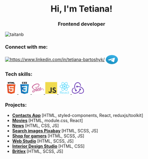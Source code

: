 <h1 align="center">Hi, I'm Tetiana!</h1>
<h3 align="center">Frontend developer</h3>

<p align="left"> <img src="https://komarev.com/ghpvc/?username=taitanb&label=Profile%20views&color=0e75b6&style=flat" alt="taitanb" /> </p>

<h3 align="left">Connect with me:</h3>
<p align="left">
<a href="https://www.linkedin.com/in/tetiana-bartoshyk/" target="_blank"><img align="center" src="https://raw.githubusercontent.com/rahuldkjain/github-profile-readme-generator/master/src/images/icons/Social/linked-in-alt.svg" alt="https://www.linkedin.com/in/tetiana-bartoshyk/" height="30" width="40" /></a>
<a href="https://t.me/TaitanB" target="blank"><img align="center" src="./telegram.svg" alt="https://www.linkedin.com/in/tetiana-bartoshyk/" height="30" width="40" /></a>
</p>

<h3 align="left">Tech skills:</h3>
<p align="left"> 
<a href="https://developer.mozilla.org/en-US/docs/Web/HTML" target="_blank" rel="noreferrer"> 
<img src="https://raw.githubusercontent.com/devicons/devicon/master/icons/html5/html5-original-wordmark.svg" alt="html5" width="40" height="40"/> 
</a> 
<a href="https://developer.mozilla.org/en-US/docs/Web/CSS" target="_blank" rel="noreferrer"> 
<img src="https://raw.githubusercontent.com/devicons/devicon/master/icons/css3/css3-original-wordmark.svg" alt="css3" width="40" height="40"/> 
</a> 
<a href="https://sass-lang.com/documentation/" target="_blank" rel="noreferrer"> 
<img src="https://raw.githubusercontent.com/devicons/devicon/master/icons/sass/sass-original.svg" alt="sass" width="40" height="40"/> 
</a>

<a href="https://developer.mozilla.org/en-US/docs/Web/JavaScript" target="_blank" rel="noreferrer"> 
<img src="https://raw.githubusercontent.com/devicons/devicon/master/icons/javascript/javascript-original.svg" alt="javascript" width="40" height="40"/>
</a>
<a href="https://reactjs.org/" target="_blank" rel="noreferrer">
<img src="https://raw.githubusercontent.com/devicons/devicon/master/icons/react/react-original-wordmark.svg" alt="react" width="40" height="40"/>
</a>
<a href="https://redux.js.org" target="_blank" rel="noreferrer">
<img src="https://raw.githubusercontent.com/devicons/devicon/master/icons/redux/redux-original.svg" alt="redux" width="40" height="40"/>
</a>
</p>

<h3 align="left">Projects:</h3>
<ul>
<li>
<b><a href="https://taitanb.github.io/phonebook/" target="_blank" rel="noreferrer">Contacts App</a> </b>[HTML, styled-components, React, reduxjs/toolkit]
</li>
<li>
<b><a href="https://taitanb.github.io/movies/" target="_blank" rel="noreferrer">Movies</a> </b>[HTML, module.css, React]
</li>

<li>
<b><a href="https://dimakhukr.github.io/project_13_js/" target="_blank" rel="noreferrer">News</a> </b>[HTML, CSS, JS]
</li>
<li>
<b><a href="https://taitanb.github.io/search-images-on-pixabay/" target="_blank" rel="noreferrer">Search images Pixabay</a> </b>[HTML, SCSS, JS]
</li>

<li>
<b><a href="https://khailoandrey.github.io/Project_13/" target="_blank" rel="noreferrer">Shop for gamers</a> </b>[HTML, SCSS, JS]
</li>
<li>
<b><a href="https://taitanb.github.io/web-studio/" target="_blank" rel="noreferrer">Web Studio</a> </b>[HTML, SCSS, JS]
</li>
<li>
<b><a href="https://taitanb.github.io/interior-design-studio/" target="_blank" rel="noreferrer">Interior Design Studio</a> </b> [HTML, CSS]
</li>
<li>
<b><a href="https://taitanb.github.io/BritlexLanguageSchool/" target="_blank" rel="noreferrer">Britlex</a> </b>[HTML, SCSS, JS]
</li>

</ul>
